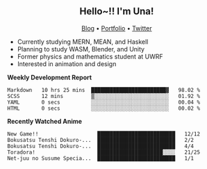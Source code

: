 <h2 align="center">
  Hello~!! I'm Una!
</h2>

<p align="center">
  <a href="https://anarchy.website/">Blog</a> &bull;
  <a href="https://una-ada.github.io/">Portfolio</a> &bull;
  <a href="https://twitter.com/unaxiii">Twitter</a>
</p>

- Currently studying MERN, MEAN, and Haskell
- Planning to study WASM, Blender, and Unity
- Former physics and mathematics student at UWRF
- Interested in animation and design

**Weekly Development Report**

<!--START_SECTION:waka-->

```text
Markdown   10 hrs 25 mins  ████████████████████████▓   98.02 %
SCSS       12 mins         ▒░░░░░░░░░░░░░░░░░░░░░░░░   01.92 %
YAML       0 secs          ░░░░░░░░░░░░░░░░░░░░░░░░░   00.04 %
HTML       0 secs          ░░░░░░░░░░░░░░░░░░░░░░░░░   00.02 %
```

<!--END_SECTION:waka-->

**Recently Watched Anime**

<!-- RECENT-ANIME:START -->

    New Game!!                   █████████████████████████   12/12
    Bokusatsu Tenshi Dokuro-...  █████████████████████████   2/2
    Bokusatsu Tenshi Dokuro-...  █████████████████████████   4/4
    Toradora!                    █████████████████████░░░░   21/25
    Net-juu no Susume Specia...  █████████████████████████   1/1
<!-- RECENT-ANIME:END -->

